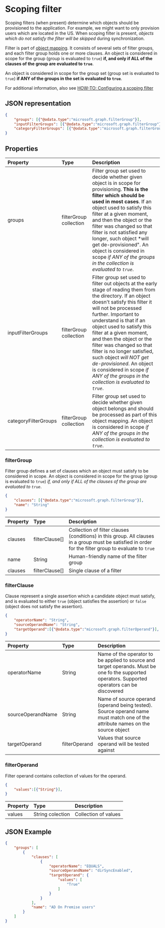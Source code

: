 # Scoping filter

Scoping filters (when present) determine which objects should be provisioned to the application. For example, we might want to only provision users which are located in the US. When scoping filter is present, *objects which do not satisfy the filter will be skipped* during synchronization.

Filter is part of [object mapping](synchronization_objectMapping.md). It consists of several sets of filter groups, and each filter group holds one or more clauses. An object is considered in scope for the group (group is evaluated to `true`) **if, and only if ALL of the clauses of the group are evaluated to `true`**.

An object is considered in scope for the group set (group set is evaluated to `true`) **if ANY of the groups in the set is evaluated to `true`**.

For additional information, also see [HOW-TO: Configuring a scoping filter](synchronization_howto_scopingFilter.md)

## JSON representation

```json
{
    "groups": [{"@odata.type":"microsoft.graph.filterGroup"}],
    "inputFilterGroups": [{"@odata.type":"microsoft.graph.filterGroup"}],
    "categoryFilterGroups": [{"@odata.type":"microsoft.graph.filterGroup"}],
}
```

## Properties

| Property              | Type                  | Description               |
|:----------------------|:----------------------|:--------------------------|
|groups                 |filterGroup collection    | Filter group set used to decide whether given object is in scope for provisioning. **This is the filter which should be used in most cases**. If an object used to satisfy this filter at a given moment, and then the object or the filter was changed so that filter is not satisfied any longer, such object *will get de-provisioned". An object is considered in scope *if ANY of the groups in the collection is evaluated to `true`*. |
|inputFilterGroups      |filterGroup collection    | Filter group set used to filter out objects at the early stage of reading them from the directory. If an object doesn't satisfy this filter it will not be processed further. Important to understand is that if an object used to satisfy this filter at a given moment, and then the object or the filter was changed so that filter is no longer satisfied, such object *will NOT get de-provisioned*. An object is considered in scope *if ANY of the groups in the collection is evaluated to `true`*. |
|categoryFilterGroups   |filterGroup collection    | Filter group set used to decide whether given object belongs and should be processed as part of this object mapping. An object is considered in scope *if ANY of the groups in the collection is evaluated to `true`*. |

### filterGroup

Filter group defines a set of clauses which an object must satisfy to be considered in scope. An object is considered in scope for the group (group is evaluated to `true`) *if, and only if ALL of the clauses of the group are evaluated to `true`*.

```json
{
    "clauses": [{"@odata.type":"microsoft.graph.filterGroup"}],
    "name": "String"
}
```

| Property      | Type                  | Description               |
|:--------------|:----------------------|:--------------------------|
|clauses        |filterClause[]         | Collection of filter clauses (conditions) in this  group. All clauses in a group must be satisfied in order for the filter group to evaluate to `true`  |
|name           |String                 | Human-friendly name of the filter group|
|clauses        |filterClause[]         | Single clause of a filter|

### filterClause

Clause represent a single assertion which a candidate object must satisfy, and is evaluated to either `true` (object satisfies the assertion) or `false` (object does not satisfy the assertion).

```json
{
    "operatorName": "String",
    "sourceOperandName": "String",
    "targetOperand":[{"@odata.type":"microsoft.graph.filterOperand"}],
}
```

| Property          | Type                  | Description               |
|:------------------|:----------------------|:--------------------------|
|operatorName       | String                | Name of the operator to be applied to source and target operands. Must be one fo the supported operators. Supported operators can be discovered |
|sourceOperandName  | String                | Name of source operand (operand being tested). Source operand name must match one of the attribute names on the source object|
|targetOperand      | filterOperand         | Values that source operand will be tested against|

### filterOperand

Filter operand contains collection of values for the operand.

```json
{
    "values":[{"String"}],
}
```

| Property      | Type                  | Description               |
|:--------------|:----------------------|:--------------------------|
|values         | String colection      | Collection of values      |


## JSON Example

```json
{
    "groups": [
        {
            "clauses": [
                {
                    "operatorName": "EQUALS",
                    "sourceOperandName": "dirSyncEnabled",
                    "targetOperand": {
                        "values": [
                            "True"
                        ]
                    }
                }
            ],
            "name": "AD On Premise users"
        }
    ]
}
```